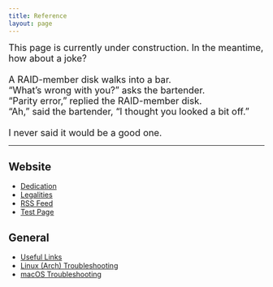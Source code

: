 ```yaml
---
title: Reference
layout: page
--- 
```

<font size="4">
This page is currently under construction. In the meantime, how about a joke?
<br><br>
A RAID-member disk walks into a bar. <br>
“What’s wrong with you?” asks the bartender.<br>
“Parity error,” replied the RAID-member disk. <br>
“Ah,” said the bartender, “I thought you looked a bit off.”
<br><br>
I never said it would be a good one. 
</font>

---

## Website ##

- [Dedication](https://martbetz.github.io/dedication.html)
- [Legalities](https://martbetz.github.io/terms-and-conditions.html)
- [RSS Feed](https://martbetz.github.io/feed)
- [Test Page](https://martbetz.github.io/test.html)



## General ##

- [Useful Links](https://martbetz.github.io/useful-links.html)
- [Linux (Arch) Troubleshooting](https://martbetz.github.io/linux-trouble-shooting.html)
- [macOS Troubleshooting](https://martbetz.github.io/macos-trouble-shooting.html) 
